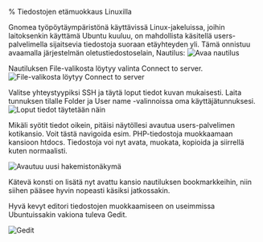 % Tiedostojen etämuokkaus Linuxilla
<!-- order: 8 -->
<!-- tags: viikko1,viikko2-usefull -->

Gnomea työpöytäympäristönä käyttävissä Linux-jakeluissa, joihin laitoksenkin käyttämä Ubuntu kuuluu, on mahdollista käsitellä users-palvelimella sijaitsevia tiedostoja suoraan etäyhteyden yli.
Tämä onnistuu avaamalla järjestelmän oletustiedostoselain, Nautilus:
![Avaa nautilus]({{myimgdir}}nautilus-ssh/tsoha1crop.png)

Nautiluksen File-valikosta löytyy valinta Connect to server.
![File-valikosta löytyy Connect to server]({{myimgdir}}nautilus-ssh/tsoha2crop.png)

Valitse yhteystyypiksi SSH ja täytä loput tiedot kuvan mukaisesti. Laita tunnuksen tilalle Folder ja User name -valinnoissa oma käyttäjätunnuksesi.
![Loput tiedot täytetään näin]({{myimgdir}}nautilus-ssh/tsoha4crop.png)

Mikäli syötit tiedot oikein, pitäisi näytöllesi avautua users-palvelimen kotikansio.
Voit tästä navigoida esim. PHP-tiedostoja muokkaamaan kansioon htdocs.
Tiedostoja voi nyt avata, muokata, kopioida ja siirrellä kuten normaalisti.

![Avautuu uusi hakemistonäkymä]({{myimgdir}}nautilus-ssh/tsoha5crop.png)

Kätevä konsti on lisätä nyt avattu kansio nautiluksen bookmarkkeihin, niin siihen pääsee hyvin nopeasti käsiksi jatkossakin.

Hyvä kevyt editori tiedostojen muokkaamiseen on useimmissa Ubuntuissakin vakiona tuleva Gedit.

![Gedit]({{myimgdir}}nautilus-ssh/tsoha6crop.png)
